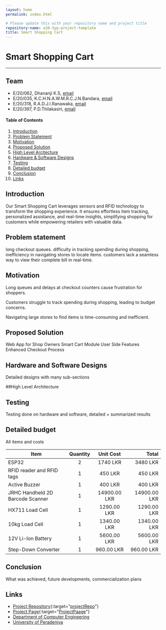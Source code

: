 ```yaml
---
layout: home
permalink: index.html

# Please update this with your repository name and project title
repository-name: e20-3yp-project-template
title: Smart Shopping Cart
---
```


[comment]: # "This is the standard layout for the project, but you can clean this and use your own template"

# Smart Shopping Cart

---

## Team
-  E/20/062, Dhananji K.S, [email](mailto:e20062@eng.pdn.ac.lk)
-  E/20/035, K.C.H.N.A.W.M.R.C.J.N.Bandara, [email](mailto:e20035@eng.pdn.ac.lk)
-  E/20/318, R.A.D.J.I.Ranawaka, [email](mailto:e20318@eng.pdn.ac.lk)
-  E/20/397, P.D.Thilakasiri, [email](mailto:e20397@eng.pdn.ac.lk)

<!-- Image (photo/drawing of the final hardware) should be here -->

<!-- This is a sample image, to show how to add images to your page. To learn more options, please refer [this](https://projects.ce.pdn.ac.lk/docs/faq/how-to-add-an-image/) -->

<!-- ![Sample Image](./images/sample.png) -->

#### Table of Contents
1. [Introduction](#introduction)
2. [Problem Statement](#problem-statement)
3. [Motivation](#motivation)
4. [Proposed Solution](#proposed-solution)
5. [High Level Arcitecture](#high-level-architecture)
6. [Hardware & Software Designs](#hardware-and-software-designs)
7. [Testing](#testing)
8. [Detailed budget](#detailed-budget)
9. [Conclusion](#conclusion)
10. [Links](#links)

## Introduction

Our Smart Shopping Cart leverages sensors and RFID technology to transform the shopping experience. It ensures effortless item tracking, personalized assistance, and real-time insights, simplifying shopping for customers while empowering retailers with valuable data.



## Problem statement

long checkout queues.
difficulty in tracking spending during shopping, 
 inefficiency in navigating stores to locate items. 
customers lack a seamless way to view their complete bill in real-time.

## Motivation

Long queues and delays at checkout counters cause frustration for shoppers.

Customers struggle to track spending during shopping, leading to budget concerns.

Navigating large stores to find items is time-consuming and inefficient.

## Proposed Solution

Web App for Shop Owners
Smart Cart Module
User Side Features
Enhanced Checkout Process

## Hardware and Software Designs

Detailed designs with many sub-sections

##High Level Architecture


## Testing

Testing done on hardware and software, detailed + summarized results

## Detailed budget

All items and costs

| Item          | Quantity  | Unit Cost   | Total     |
| ------------- |:---------:|:----------: |-------:   |
| ESP32         | 2        | 1740 LKR     | 3480 LKR  |
| RFID reader and RFID tags        | 1         | 450 LKR    | 450 LKR  |
| Active Buzzer       | 1         | 400 LKR    | 400 LKR  |
| JRHC Handheld 2D Barcode Scanner       | 1         | 14900.00 LKR    | 14900.00 LKR  |
| HX711 Load Cell       | 1         | 1290.00 LKR    | 1290.00 LKR  |
| 10kg Load Cell        | 1         | 1340.00 LKR    | 1340.00 LKR  |
| 12V Li-Ion Battery        | 1         | 5600.00 LKR    | 5600.00 LKR  |
| Step-Down Converter        | 1         | 960.00 LKR  | 960.00 LKR  |


## Conclusion

What was achieved, future developments, commercialization plans

## Links

- [Project Repository](https://github.com/cepdnaclk/{e20-3yp-Smart-Shopping-Cart}){:target="[projectRepo](https://github.com/cepdnaclk/e20-3yp-Smart-Shopping-Cart)"}
- [Project Page](https://cepdnaclk.github.io/{e20-3yp-Smart-Shopping-Cart}){:target="[ProjectPaage](https://cepdnaclk.github.io/e20-3yp-Smart-Shopping-Cart/)"}
- [Department of Computer Engineering](http://www.ce.pdn.ac.lk/)
- [University of Peradeniya](https://eng.pdn.ac.lk/)

[//]: # (Please refer this to learn more about Markdown syntax)
[//]: # (https://github.com/adam-p/markdown-here/wiki/Markdown-Cheatsheet)
